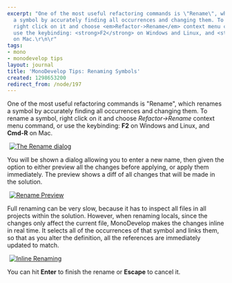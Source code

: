 ```yaml
---
excerpt: "One of the most useful refactoring commands is \"Rename\", which renames
  a symbol by accurately finding all occurrences and changing them. To rename a symbol,
  right click on it and choose <em>Refactor->Rename</em> context menu command, or
  use the keybinding: <strong>F2</strong> on Windows and Linux, and <strong>Cmd-R</strong>
  on Mac.\r\n\r"
tags:
- mono
- monodevelop tips
layout: journal
title: 'MonoDevelop Tips: Renaming Symbols'
created: 1298653200
redirect_from: /node/197
---
```

One of the most useful refactoring commands is "Rename", which renames a symbol by accurately finding all occurrences and changing them. To rename a symbol, right click on it and choose <em>Refactor->Rename</em> context menu command, or use the keybinding: <strong>F2</strong> on Windows and Linux, and <strong>Cmd-R</strong> on Mac.

<a href="http://mjhutchinson.com/files/images/md-tips/rename-dialog.png" rel="lightbox[md_tips_rename]" title="The Rename dialog"><img src="http://mjhutchinson.com/files/images/md-tips/t/rename-dialog.png" alt="The Rename dialog" style="max-width:98%; display:block;margin-left:auto;margin-right:auto;" /></a>

You will be shown a dialog allowing you to enter a new name, then given the option to either preview all the changes before applying, or apply them immediately. The preview shows a diff of all changes that will be made in the solution.

<a href="http://mjhutchinson.com/files/images/md-tips/rename-preview.png" rel="lightbox[md_tips_rename]" title="Rename Preview"><img src="http://mjhutchinson.com/files/images/md-tips/t/rename-preview.png" alt="Rename Preview" style="max-width:98%; display:block;margin-left:auto;margin-right:auto;" /></a>

Full renaming can be very slow, because it has to inspect all files in all projects within the solution. However, when renaming locals, since the changes only affect the current file, MonoDevelop makes the changes inline in real time. It selects all of the occurrences of that symbol and links them, so that as you alter the definition, all the references are immediately updated to match.

<a href="http://mjhutchinson.com/files/images/md-tips/rename-inline.png" rel="lightbox[md_tips_rename]" title="Inline Renaming"><img src="http://mjhutchinson.com/files/images/md-tips/t/rename-inline.png" alt="Inline Renaming" style="max-width:98%; display:block;margin-left:auto;margin-right:auto;" /></a>

You can hit <strong>Enter</strong> to finish the rename or <strong>Escape</strong> to cancel it.
